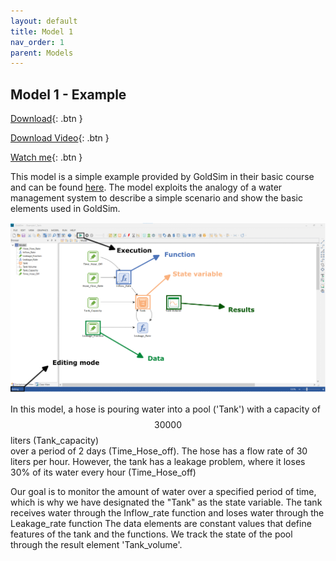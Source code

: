 ```yaml
---
layout: default
title: Model 1
nav_order: 1
parent: Models
---
```


## Model 1 - Example

[Download](https://github.com/SergioCoboLopez/Workshop_ESA/blob/main/GoldSim_Models/Model1_Example.gsm){: .btn }

[Download Video](https://github.com/SergioCoboLopez/Workshop_ESA/tree/main/data/videos){: .btn }

[Watch me](https://www.youtube.com/watch?v=htNLMYaaiCE){: .btn }

This model is a simple example provided by GoldSim in their basic course and can be found [here](https://www.goldsim.com/Courses/BasicGoldSim/Unit3/Lesson2/). 
The model exploits the analogy of a water management system to describe
a simple scenario and show the basic elements used in GoldSim. 

![Figure](../figures/Simple_model_explanation.PNG)

In this model, a hose is pouring water into a pool ('Tank') with a capacity of $$30000$$ liters (Tank_capacity)  
over a period of 2 days (Time_Hose_off). The hose has a flow rate of 30 liters per hour. However, the tank 
has a leakage problem, where it loses 30% of its water every hour (Time_Hose_off)

Our goal is to monitor the amount of water over a specified period of time, which is why we have designated
 the "Tank" as the state variable. The tank receives water through the Inflow_rate function and loses water
 through the Leakage_rate function The data elements are constant values that define features of the tank and
the functions. We track the state of the pool through the result element 'Tank_volume'.


